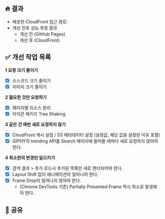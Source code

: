 ## 🔥 결과

<!-- 개선 목표에 있는 측정 항목들에 대해 개선 작업 전/후의 성능 측정 결과를 적어주세요. -->

- 배포한 CloudFront 접근 경로:
- 개선 전후 성능 측정 결과
  - 개선 전 (GitHub Pages)
  - 개선 후 (CloudFront)

## ✅ 개선 작업 목록

<!-- 각 요구사항을 위해 어떤 개선 작업을 진행했는지 적어주세요
코드 변경사항으로 확인하기 어려운 CloudFront 설정 사항 등은 리뷰어가 확인할 수 있게 스크린샷이나 적용한 항목들을 적어주면 좋겠지요? 🙂
-->

**1 요청 크기 줄이기**

- [x] 소스코드 크기 줄이기
- [x] 이미지 크기 줄이기

**2 필요한 것만 요청하기**

- [x] 페이지별 리소스 분리
- [x] 아이콘 패키지 Tree Shaking

**3 같은 건 매번 새로 요청하지 않기**

- [x] CloudFront 캐시 설정 / S3 메타데이터 설정 (설정값, 해당 값을 설정한 이유 포함)
- [x] GIPHY의 trending API를 Search 페이지에 들어올 때마다 새로 요청하지 않아야 한다.

**4 최소한의 변경만 일으키기**

- [x] 검색 결과 > 추가 로드시 추가된 목록만 새로 렌더되어야 한다.
- [x] Layout Shift 없이 애니메이션이 일어나야 한다.
- [x] Frame Drop이 일어나지 않아야 한다.
  - (Chrome DevTools 기준) Partially Presented Frame 역시 최소로 발생해야 한다.

## 🧐 공유

<!-- 작업하면서 든 생각, 질문, 새롭게 학습하거나 시도해본 내용 등등 공유할 사항이 있다면 자유롭게 적어주세요 -->
